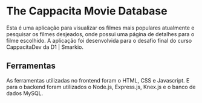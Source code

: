 # The Cappacita Movie Database

Esta é uma aplicação para visualizar os filmes mais populares atualmente e pesquisar os filmes desjeados, onde possui uma página de detalhes para o filme escolhido. A aplicação foi desenvolvida para o desafio final do curso CappacitaDev da D1 | Smarkio.

## Ferramentas

As ferramentas utilizadas no frontend foram o HTML, CSS e Javascript. E para o backend foram utilizados o Node.js, Express.js, Knex.js e o banco de dados MySQL.

